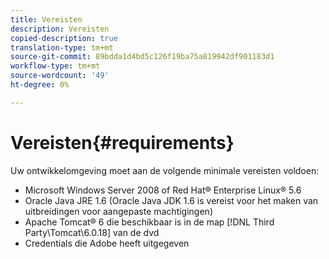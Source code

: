```yaml
---
title: Vereisten
description: Vereisten
copied-description: true
translation-type: tm+mt
source-git-commit: 89bdda1d4bd5c126f19ba75a819942df901183d1
workflow-type: tm+mt
source-wordcount: '49'
ht-degree: 0%

---
```



# Vereisten{#requirements}

Uw ontwikkelomgeving moet aan de volgende minimale vereisten voldoen:

* Microsoft Windows Server 2008 of Red Hat® Enterprise Linux® 5.6
* Oracle Java JRE 1.6 (Oracle Java JDK 1.6 is vereist voor het maken van uitbreidingen voor aangepaste machtigingen)
* Apache Tomcat® 6 die beschikbaar is in de map [!DNL Third Party\Tomcat\6.0.18] van de dvd
* Credentials die Adobe heeft uitgegeven

